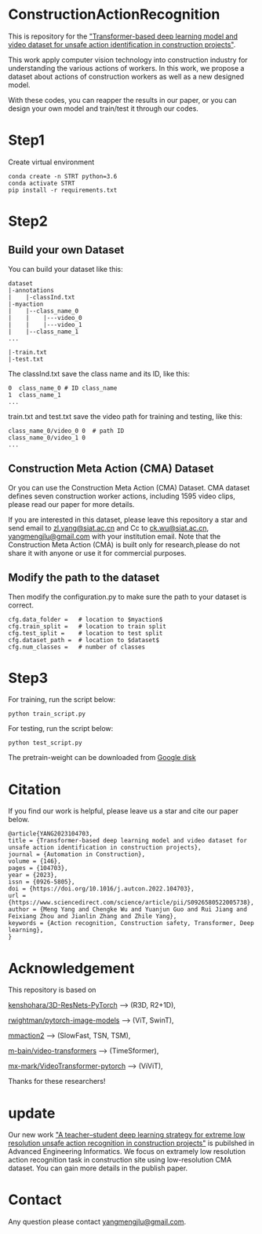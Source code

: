 # ConstructionActionRecognition

This is repository for the ["Transformer-based deep learning model and video dataset for unsafe action identification in construction projects"](https://www.sciencedirect.com/science/article/pii/S0926580522005738).

This work apply computer vision technology into construction industry for understanding the various actions of workers. In this work, we propose a dataset about actions of construction workers as well as a new designed model.

With these codes, you can reapper the results in our paper, or you can design your own model and train/test it through our codes. 

# Step1
Create virtual environment
```
conda create -n STRT python=3.6
conda activate STRT
pip install -r requirements.txt
```

# Step2 

## Build your own Dataset
You can build your dataset like this:
```
dataset
|-annotations
|    |-classInd.txt
|-myaction
|    |--class_name_0
|    |    |---video_0
|    |    |---video_1
|    |--class_name_1
...

|-train.txt
|-test.txt
```

The classInd.txt save the class name and its ID, like this:
```
0  class_name_0 # ID class_name
1  class_name_1
...

```

train.txt and test.txt save the video path for training and testing, like this:
```
class_name_0/video_0 0  # path ID
class_name_0/video_1 0
...
```

##  Construction Meta Action (CMA) Dataset
Or you can use the Construction Meta Action (CMA) Dataset. CMA dataset defines seven construction worker actions, including 1595 video clips, 
please read our paper for more details.

If you are interested in this dataset, please leave this repository a star and send email to zl.yang@siat.ac.cn and Cc to ck.wu@siat.ac.cn, yangmengjlu@gmail.com with your institution email.
Note that the Construction Meta Action (CMA) is built only for research,please do not share it with anyone or use it for commercial purposes.

## Modify the path to the dataset
Then modify the configuration.py to make sure the path to your dataset is correct.
```
cfg.data_folder =   # location to $myaction$
cfg.train_split =   # location to train split
cfg.test_split =    # location to test split
cfg.dataset_path =  # location to $dataset$
cfg.num_classes =   # number of classes
```

# Step3
For training, run the script below:
```
python train_script.py
```

For testing, run the script below:
```
python test_script.py
```
The pretrain-weight can be downloaded from [Google disk](https://drive.google.com/file/d/1z5nWkpQxLxXOQn-5K4eQ9riOBWqm-xkz/view?usp=share_link)

# Citation
If you find our work is helpful, please leave us a star and cite our paper below.
```
@article{YANG2023104703,
title = {Transformer-based deep learning model and video dataset for unsafe action identification in construction projects},
journal = {Automation in Construction},
volume = {146},
pages = {104703},
year = {2023},
issn = {0926-5805},
doi = {https://doi.org/10.1016/j.autcon.2022.104703},
url = {https://www.sciencedirect.com/science/article/pii/S0926580522005738},
author = {Meng Yang and Chengke Wu and Yuanjun Guo and Rui Jiang and Feixiang Zhou and Jianlin Zhang and Zhile Yang},
keywords = {Action recognition, Construction safety, Transformer, Deep learning},
}
```

# Acknowledgement
This repository is based on 

[kenshohara/3D-ResNets-PyTorch](https://github.com/kenshohara/3D-ResNets-PyTorch.git) --> (R3D, R2+1D), 

[rwightman/pytorch-image-models](https://github.com/rwightman/pytorch-image-models.git) --> (ViT, SwinT),

[mmaction2](https://github.com/open-mmlab/mmaction2.git) --> (SlowFast, TSN, TSM),

[m-bain/video-transformers](https://github.com/m-bain/video-transformers) --> (TimeSformer),

[mx-mark/VideoTransformer-pytorch](https://github.com/mx-mark/VideoTransformer-pytorch) --> (ViViT),

Thanks for these researchers!

# update

Our new work ["A teacher–student deep learning strategy for extreme low resolution unsafe action recognition in construction projects"](https://www.sciencedirect.com/science/article/abs/pii/S1474034623004226) is pubilshed in Advanced Engineering Informatics. We focus on extramely low resolution action recognition task in construction site using low-resolution CMA dataset. You can gain more details in the publish paper.


# Contact
Any question please contact yangmengjlu@gmail.com.


